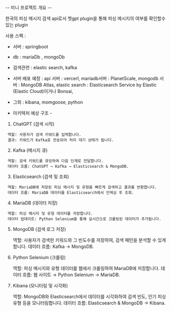 <!-- 포스팅 할 내용

org.springframework.beans.factory.BeanCreationException: Error creating bean with name 'entityManagerFactory' defined in class path resource [org/springframework/boot/autoconfigure/orm/jpa/HibernateJpaConfiguration.class]: No identifier specified for entity: com.phishing.fast.api.search.vo.PhishingRecord -->

-- 미니 프로젝트 개요 --

 한국의 피싱 메시지 검색 api로서 쳇gpt plugin을 통해 피싱 메시지의 여부를 확인할수 있는 plugin

사용 스펙 : 
  - 서버 : springboot
  - db : mariaDb , mongoDb
  - 검색관련 : elastic search, kafka
  - 서버 배포 예정 :
     api 서버 : vercerl,
     mariadb서버 : PlanetScale,
     mongodb 서버 :  MongoDB Atlas,
     elastic search : Elasticsearch Service by Elastic (Elastic Cloud)이거나 Bonsai,
     
  - 그외 : kibana, momgoose, python

  - 아키텍처 예상 구조 -
    
     
   1. ChatGPT (검색 시작) 

     역할: 사용자가 검색 키워드를 입력합니다.
     결과: 키워드가 Kafka로 전송되어 처리 대기 상태가 됩니다.

   2. Kafka (메시지 큐)

     역할: 검색 키워드를 큐잉하여 다음 단계로 전달합니다.
     데이터 흐름: ChatGPT → Kafka → Elasticsearch & MongoDB.

   3. Elasticsearch (검색 및 조회)

     역할: MariaDB에 저장된 피싱 메시지 및 유형을 빠르게 검색하고 결과를 반환합니다.
     데이터 흐름: MariaDB 데이터를 Elasticsearch에서 인덱싱 후 조회.

   4. MariaDB (데이터 저장)

     역할: 피싱 메시지 및 유형 데이터를 저장합니다.
     데이터 업데이트: Python Selenium을 통해 실시간으로 크롤링된 데이터가 추가됩니다.

   5. MongoDB (검색 로그 저장)

      역할: 사용자가 검색한 키워드와 그 빈도수를 저장하여, 검색 패턴을 분석할 수 있게 합니다. 
      데이터 흐름: Kafka → MongoDB.
   
   6. Python Selenium (크롤링)

      역할: 피싱 메시지와 유형 데이터를 웹에서 크롤링하여 MariaDB에 저장합니다.
      데이터 흐름: 웹 사이트 → Python Selenium → MariaDB.

   7. Kibana (모니터링 및 시각화)

      역할: MongoDB와 Elasticsearch에서 데이터를 시각화하여 검색 빈도, 인기 피싱 유형 등을 모니터링합니다.
      데이터 흐름: Elasticsearch & MongoDB → Kibana.

      
